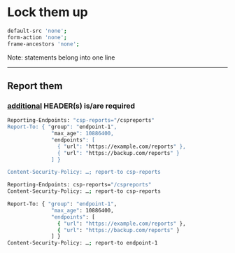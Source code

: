# Lock them up

```bash
default-src 'none';
form-action 'none';
frame-ancestors 'none';
```

Note: statements belong into one line

---

## Report them

### [additional](https://developer.mozilla.org/en-US/docs/Web/HTTP/Headers/Content-Security-Policy/report-to) HEADER(s) is/are required

```bash
Reporting-Endpoints: "csp-reports="/cspreports"
Report-To: { "group": "endpoint-1",
              "max_age": 10886400,
              "endpoints": [
                { "url": "https://example.com/reports" },
                { "url": "https://backup.com/reports" }
              ] }

Content-Security-Policy: …; report-to csp-reports

```

```bash
Reporting-Endpoints: csp-reports="/cspreports"
Content-Security-Policy: …; report-to csp-reports
```

```bash
Report-To: { "group": "endpoint-1",
              "max_age": 10886400,
              "endpoints": [
                { "url": "https://example.com/reports" },
                { "url": "https://backup.com/reports" }
              ] }
Content-Security-Policy: …; report-to endpoint-1

```
